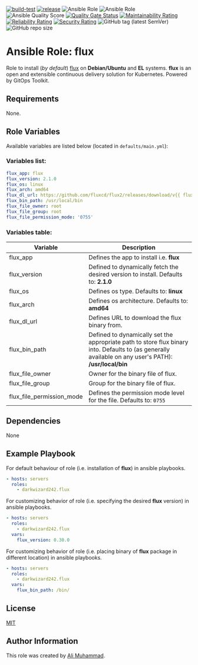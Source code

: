 [![build-test](https://github.com/darkwizard242/ansible-role-flux/workflows/build-and-test/badge.svg?branch=master)](https://github.com/darkwizard242/ansible-role-flux/actions?query=workflow%3Abuild-and-test) [![release](https://github.com/darkwizard242/ansible-role-flux/workflows/release/badge.svg)](https://github.com/darkwizard242/ansible-role-flux/actions?query=workflow%3Arelease) ![Ansible Role](https://img.shields.io/ansible/role/59280?color=dark%20green%20) ![Ansible Role](https://img.shields.io/ansible/role/d/59280?label=role%20downloads) ![Ansible Quality Score](https://img.shields.io/ansible/quality/59280?label=ansible%20quality%20score) [![Quality Gate Status](https://sonarcloud.io/api/project_badges/measure?project=ansible-role-flux&metric=alert_status)](https://sonarcloud.io/dashboard?id=ansible-role-flux) [![Maintainability Rating](https://sonarcloud.io/api/project_badges/measure?project=ansible-role-flux&metric=sqale_rating)](https://sonarcloud.io/dashboard?id=ansible-role-flux) [![Reliability Rating](https://sonarcloud.io/api/project_badges/measure?project=ansible-role-flux&metric=reliability_rating)](https://sonarcloud.io/dashboard?id=ansible-role-flux) [![Security Rating](https://sonarcloud.io/api/project_badges/measure?project=ansible-role-flux&metric=security_rating)](https://sonarcloud.io/dashboard?id=ansible-role-flux) ![GitHub tag (latest SemVer)](https://img.shields.io/github/tag/darkwizard242/ansible-role-flux?label=release) ![GitHub repo size](https://img.shields.io/github/repo-size/darkwizard242/ansible-role-flux?color=orange&style=flat-square)

# Ansible Role: flux

Role to install (_by default_) [flux](https://github.com/fluxcd/flux2) on **Debian/Ubuntu** and **EL** systems. **flux** is an open and extensible continuous delivery solution for Kubernetes. Powered by GitOps Toolkit.

## Requirements

None.

## Role Variables

Available variables are listed below (located in `defaults/main.yml`):

### Variables list:

```yaml
flux_app: flux
flux_version: 2.1.0
flux_os: linux
flux_arch: amd64
flux_dl_url: https://github.com/fluxcd/flux2/releases/download/v{{ flux_version }}/{{ flux_app }}_{{ flux_version }}_{{ flux_os }}_{{ flux_arch }}.tar.gz
flux_bin_path: /usr/local/bin
flux_file_owner: root
flux_file_group: root
flux_file_permission_mode: '0755'
```

### Variables table:

Variable                  | Description
------------------------- | ------------------------------------------------------------------------------------------------------------------------------------------------------
flux_app                  | Defines the app to install i.e. **flux**
flux_version              | Defined to dynamically fetch the desired version to install. Defaults to: **2.1.0**
flux_os                   | Defines os type. Defaults to: **linux**
flux_arch                 | Defines os architecture. Defaults to: **amd64**
flux_dl_url               | Defines URL to download the flux binary from.
flux_bin_path             | Defined to dynamically set the appropriate path to store flux binary into. Defaults to (as generally available on any user's PATH): **/usr/local/bin**
flux_file_owner           | Owner for the binary file of flux.
flux_file_group           | Group for the binary file of flux.
flux_file_permission_mode | Defines the permission mode level for the file. Defaults to: `0755`

## Dependencies

None

## Example Playbook

For default behaviour of role (i.e. installation of **flux**) in ansible playbooks.

```yaml
- hosts: servers
  roles:
    - darkwizard242.flux
```

For customizing behavior of role (i.e. specifying the desired **flux** version) in ansible playbooks.

```yaml
- hosts: servers
  roles:
    - darkwizard242.flux
  vars:
    flux_version: 0.30.0
```

For customizing behavior of role (i.e. placing binary of **flux** package in different location) in ansible playbooks.

```yaml
- hosts: servers
  roles:
    - darkwizard242.flux
  vars:
    flux_bin_path: /bin/
```

## License

[MIT](https://github.com/darkwizard242/ansible-role-flux/blob/master/LICENSE)

## Author Information

This role was created by [Ali Muhammad](https://www.alimuhammad.dev/).
